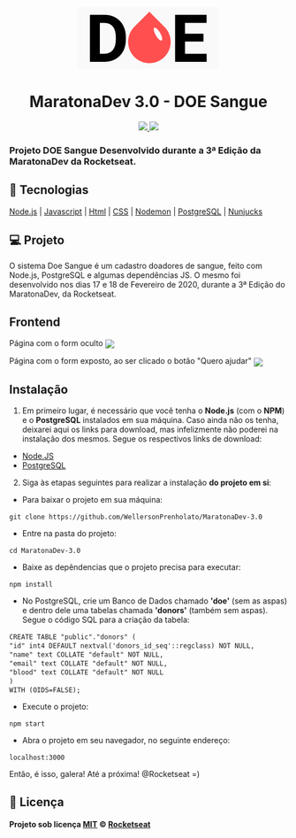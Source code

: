<p align="center">
<img src="./public/img/logo.png" alt="DOE Sangue"></img>
</p>

<h1 align="center">MaratonaDev 3.0 - DOE Sangue</h1>

<p align="center">
<a aria-label="Versão do Node" href="https://github.com/nodejs/node/blob/master/doc/changelogs/CHANGELOG_V12.md#12.14.1">
<img src="https://img.shields.io/badge/node.js@lts-12.14.1-informational?logo=Node.JS"></img>
</a>
<a aria-label="Completo" href="https://rocketseat.com.br/maratonadev/aulas/3.0?aula=2">
<img src="https://img.shields.io/badge/MaratonaDev-done-orange?logo=data:image/png;base64,iVBORw0KGgoAAAANSUhEUgAAABAAAAAQCAMAAAAoLQ9TAAAALVBMVEVHcExxWsF0XMJzXMJxWcFsUsD///9jRrzY0u6Xh9Gsn9n39fyMecy0qd2bjNJWBT0WAAAABHRSTlMA2Do606wF2QAAAGlJREFUGJVdj1cWwCAIBLEsRU3uf9xobDH8+GZwUYi8i6ucJwrxKE+7D0G9Q4vlYqtmCSjndr4CgCgzlyFgfKfKCVO0LrPKjmiqMxGXkJwNnXskqWG+1oSM+BSwD8f29YLNjvx/OQrn+g99oQSoNmt3PgAAAABJRU5ErkJggg=="></img>
</a>
</p>

### Projeto DOE Sangue Desenvolvido durante a 3ª Edição da MaratonaDev da Rocketseat.

## :rocket: Tecnologias

[Node.js](https://nodejs.org/en/)
| [Javascript](https://developer.mozilla.org/pt-BR/docs/Aprender/JavaScript)
| [Html](https://tableless.com.br/o-que-html-basico/)
| [CSS](https://www.w3schools.com/css/)
| [Nodemon](https://nodemon.io/)
| [PostgreSQL](https://www.postgresql.org/)
| [Nunjucks](https://mozilla.github.io/nunjucks/)

## 💻 Projeto

O sistema Doe Sangue é um cadastro doadores de sangue, feito com Node.js, PostgreSQL e algumas dependências JS. O mesmo foi desenvolvido nos dias 17 e 18 de Fevereiro de 2020, durante a 3ª Edição do MaratonaDev, da Rocketseat.

## Frontend

Página com o form oculto
<img align="center" src="./readme-image/hide-form.png"></img>

Página com o form exposto, ao ser clicado o botão "Quero ajudar"
<img align="center" src="./readme-image/show-form.png"></img>

## Instalação

1. Em primeiro lugar, é necessário que você tenha o **Node.js** (com o **NPM**) e o **PostgreSQL** instalados em sua máquina. Caso ainda não os tenha, deixarei aqui os links para download, mas infelizmente não poderei na instalação dos mesmos. Segue os respectivos links de download:

- <a href="https://nodejs.org/en/download/">Node.JS</a>
- <a href="https://www.postgresql.org/download/">PostgreSQL</a>

2. Siga às etapas seguintes para realizar a instalação **do projeto em si**:

- Para baixar o projeto em sua máquina:
```
git clone https://github.com/WellersonPrenholato/MaratonaDev-3.0
```

- Entre na pasta do projeto:
```
cd MaratonaDev-3.0
```
- Baixe as depêndencias que o projeto precisa para executar:
```
npm install
```

- No PostgreSQL, crie um Banco de Dados chamado **'doe'** (sem as aspas) e dentro dele uma tabelas chamada **'donors'** (também sem aspas). Segue o código SQL para a criação da tabela:

```
CREATE TABLE "public"."donors" (
"id" int4 DEFAULT nextval('donors_id_seq'::regclass) NOT NULL,
"name" text COLLATE "default" NOT NULL,
"email" text COLLATE "default" NOT NULL,
"blood" text COLLATE "default" NOT NULL
)
WITH (OIDS=FALSE);
```

- Execute o projeto:
```
npm start
```
- Abra o projeto em seu navegador, no seguinte endereço:
```
localhost:3000
```

Então, é isso, galera! Até a próxima! @Rocketseat =)

## :memo: Licença

#### Projeto sob licença [MIT](./LICENSE) &copy; [Rocketseat](https://rocketseat.com.br/)
